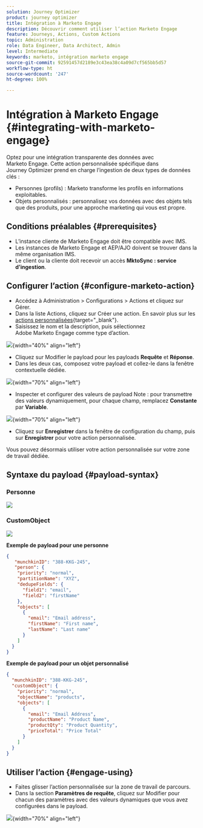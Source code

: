 ```yaml
---
solution: Journey Optimizer
product: journey optimizer
title: Intégration à Marketo Engage
description: Découvrir comment utiliser l’action Marketo Engage
feature: Journeys, Actions, Custom Actions
topic: Administration
role: Data Engineer, Data Architect, Admin
level: Intermediate
keywords: marketo, intégration marketo engage
source-git-commit: 92591457d2189e3c43ea38c4a09d7cf565bb5d57
workflow-type: ht
source-wordcount: '247'
ht-degree: 100%

---
```



# Intégration à Marketo Engage {#integrating-with-marketo-engage}

Optez pour une intégration transparente des données avec Marketo Engage. Cette action personnalisée spécifique dans Journey Optimizer prend en charge l’ingestion de deux types de données clés :

* Personnes (profils) : Marketo transforme les profils en informations exploitables.
* Objets personnalisés : personnalisez vos données avec des objets tels que des produits, pour une approche marketing qui vous est propre.

## Conditions préalables {#prerequisites}

* L’instance cliente de Marketo Engage doit être compatible avec IMS.
* Les instances de Marketo Engage et AEP/AJO doivent se trouver dans la même organisation IMS.
* Le client ou la cliente doit recevoir un accès **MktoSync : service d’ingestion**.

## Configurer l’action {#configure-marketo-action}

* Accédez à Administration > Configurations > Actions et cliquez sur Gérer.
* Dans la liste Actions, cliquez sur Créer une action. En savoir plus sur les [actions personnalisées](../building-journeys/using-custom-actions.md){target="_blank"}.
* Saisissez le nom et la description, puis sélectionnez Adobe Marketo Engage comme type d’action.

![](assets/engage-customaction-creation.png){width="40%" align="left"}

* Cliquez sur Modifier le payload pour les payloads **Requête** et **Réponse**.
* Dans les deux cas, composez votre payload et collez-le dans la fenêtre contextuelle dédiée.

![](assets/engage-customaction-payload.png){width="70%" align="left"}

* Inspecter et configurer des valeurs de payload
Note : pour transmettre des valeurs dynamiquement, pour chaque champ, remplacez **Constante** par **Variable**.

![](assets/engage-customaction-payload-fields.png){width="70%" align="left"}

* Cliquez sur **Enregistrer** dans la fenêtre de configuration du champ, puis sur **Enregistrer** pour votre action personnalisée.

Vous pouvez désormais utiliser votre action personnalisée sur votre zone de travail dédiée.


## Syntaxe du payload {#payload-syntax}

### Personne

![](assets/payload-person.png)

### CustomObject

![](assets/payload-customobject.png)


**Exemple de payload pour une personne**

```json
{
   "munchkinID": "388-KKG-245",  
   "person": {
    "priority": "normal",
    "partitionName": "XYZ",
    "dedupeFields": {
      "field1": "email",
      "field2": "firstName"
    },
    "objects": [
      {
        "email": "Email address",
        "firstName": "First name",
        "lastName": "Last name"
      }
    ]
  }
}
```

**Exemple de payload pour un objet personnalisé**

```json
{
  "munchkinID": "388-KKG-245", 
  "customObject": {
    "priority": "normal",
    "objectName": "products",
    "objects": [
      {
        "email": "Email Address",
        "productName": "Product Name",
        "productQty": "Product Quantity",
        "priceTotal": "Price Total"
      }
    ]
  }
}
```


## Utiliser l’action {#engage-using}

* Faites glisser l’action personnalisée sur la zone de travail de parcours.
* Dans la section **Paramètres de requête**, cliquez sur Modifier pour chacun des paramètres avec des valeurs dynamiques que vous avez configurées dans le payload.

![](assets/engage-use-canvas.png){width="70%" align="left"}

